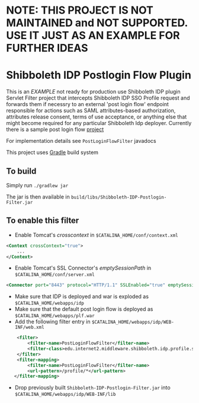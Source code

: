 # NOTE: THIS PROJECT IS NOT MAINTAINED and NOT SUPPORTED. USE IT JUST AS AN EXAMPLE FOR FURTHER IDEAS

# Shibboleth IDP Postlogin Flow Plugin

This is an *EXAMPLE* not ready for production use Shibboleth IDP plugin Servlet Filter project that intercepts Shibboleth IDP SSO Profile request and forwards them if necessry to an external 'post login flow' endpoint responsible for actions such as SAML attributes-based authorization, attributes release consent, terms of use acceptance, or anything else that might become required for any particular Shibboleth Idp deployer. Currently there is a sample post login flow [project](https://github.com/Unicon/Shibboleth-IDP-Postlogin-Flow)

For implementation details see `PostLoginFlowFilter` javadocs

This project uses [Gradle](http://gradle.org) build system

	
To build
--------
Simply run `./gradlew jar`

The jar is then available in `build/libs/Shibboleth-IDP-Postlogin-Filter.jar`

To enable this filter
-------------------
* Enable Tomcat's *crosscontext* in `$CATALINA_HOME/conf/context.xml`

```xml
<Context crossContext="true">
	...
</Context>
```

* Enable Tomcat's SSL Connector's *emptySessionPath* in `$CATALINA_HOME/conf/server.xml`

```xml
<Connector port="8443" protocol="HTTP/1.1" SSLEnabled="true" emptySessionPath="true" .../>
```

* Make sure that IDP is deployed and war is exploded as `$CATALINA_HOME/webapps/idp`
* Make sure that the default post login flow is deployed as `$CATALINA_HOME/webapps/plf.war`
* Add the following filter entry in `$CATALINA_HOME/webapps/idp/WEB-INF/web.xml`

```xml
	<filter>
        <filter-name>PostLoginFlowFilter</filter-name>
        <filter-class>edu.internet2.middleware.shibboleth.idp.profile.saml2.PostLoginFlowFilter</filter-class>
    </filter>
    <filter-mapping>
        <filter-name>PostLoginFlowFilter</filter-name>
        <url-pattern>/profile/*</url-pattern>
   </filter-mapping>
```
* Drop previously built `Shibboleth-IDP-Postlogin-Filter.jar` into `$CATALINA_HOME/webapps/idp/WEB-INF/lib`

